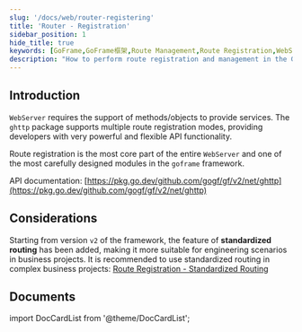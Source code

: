 ```yaml
---
slug: '/docs/web/router-registering'
title: 'Router - Registration'
sidebar_position: 1
hide_title: true
keywords: [GoFrame,GoFrame框架,Route Management,Route Registration,WebServer,ghttp,Route Patterns,API Functionality,Standardized Routing,goframe]
description: "How to perform route registration and management in the GoFrame framework. The WebServer provides multiple route registration modes through the ghttp package and offers powerful API functionality. Especially since version 2 of the framework, the feature of standardized routing has been added to enhance the engineering capabilities of projects and adapt to complex business scenarios. It is recommended that developers use standardized routing in complex business environments."
---
```


## Introduction

`WebServer` requires the support of methods/objects to provide services. The `ghttp` package supports multiple route registration modes, providing developers with very powerful and flexible API functionality.

Route registration is the most core part of the entire `WebServer` and one of the most carefully designed modules in the `goframe` framework.

API documentation: [https://pkg.go.dev/github.com/gogf/gf/v2/net/ghttp](https://pkg.go.dev/github.com/gogf/gf/v2/net/ghttp)

## Considerations

Starting from version `v2` of the framework, the feature of **standardized routing** has been added, making it more suitable for engineering scenarios in business projects. It is recommended to use standardized routing in complex business projects: [Route Registration - Standardized Routing](路由注册-规范路由/路由注册-规范路由.md)

## Documents
import DocCardList from '@theme/DocCardList';

<DocCardList />
